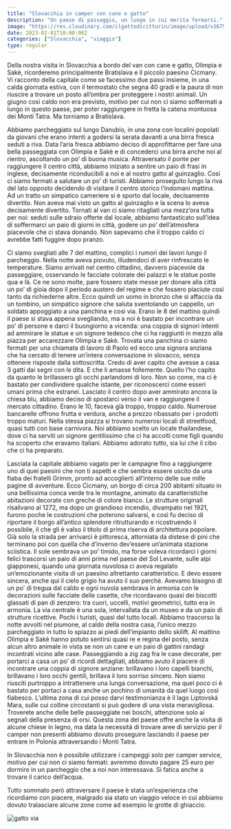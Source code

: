 ```yaml
---
title: "Slovacchia in camper con cane e gatto"
description: "Un paese di passaggio, un luogo in cui merita fermarsi."
image: "https://res.cloudinary.com/ilgattodicitturin/image/upload/v1675350628/Articoli/IMG_5407_w4lmgb_z0wt0v.jpg"
date: 2023-02-01T10:00:00Z
categories: ["Slovacchia", "viaggio"]
type: regular
---
```

Della nostra visita in Slovacchia a bordo del van con cane e gatto, Olimpia e Sakè, ricorderemo principalmente Bratislava e il piccolo paesino Cicmany.
Vi racconto della capitale come se facessimo due passi insieme, in una calda giornata estiva, con il termostato che segna 40 gradi e la paura di non riuscire a trovare un posto all’ombra per proteggere i nostri animali. Un giugno così caldo non era previsto, motivo per cui non ci siamo soffermati a lungo in questo paese, per poter raggiungere in fretta la catena montuosa dei Monti Tatra. 
Ma torniamo a Bratislava. 


Abbiamo parcheggiato sul lungo Danubio, in una zona con localini popolati da giovani che erano intenti a godersi la serata davanti a una birra fresca seduti a riva. Data l’aria fresca abbiamo deciso di approfittarne per fare una bella passeggiata con Olimpia e Sakè e di concederci una birra anche noi al rientro, ascoltando un po’ di buona musica. 
Attraversato il ponte per raggiungere il centro città, abbiamo iniziato a sentire un paio di frasi in inglese, decisamente riconducibili a noi e al nostro gatto al guinzaglio. Così ci siamo fermati a salutare un po’ di turisti. Abbiamo proseguito lungo la riva del lato opposto decidendo di visitare il centro storico l’indomani mattina. Ad un tratto un simpatico cameriere si è sporto dal locale, decisamente divertito. Non aveva mai visto un gatto al guinzaglio e la scena lo aveva decisamente divertito. 
Tornati al van ci siamo ritagliati una mezz’ora tutta per noi: seduti sulle sdraio offerte dal locale, abbiamo fantasticato sull’idea di soffermarci un paio di giorni in città, godere un po’ dell’atmosfera piacevole che ci stava donando. Non sapevamo che il troppo caldo ci avrebbe fatti fuggire dopo pranzo. 


Ci siamo svegliati alle 7 del mattino, complici i rumori dei lavori lungo il parcheggio. Nella notte aveva piovuto, illudendoci di aver rinfrescato le temperature. Siamo arrivati nel centro cittadino, davvero piacevole da passeggiare, osservando le facciate colorate dei palazzi e le statue poste qua e là. Ce ne sono molte, pare fossero state messe per donare alla città un po’ di gioia dopo il periodo austero del regime e che fossero piaciute così tanto da richiederne altre. Ecco quindi un uomo in bronzo che si affaccia da un tombino, un simpatico signore che saluta sventolando un cappello, un soldato appoggiato a una panchina e così via. Erano le 8 del mattino quindi il paese si stava appena svegliando, ma a noi è bastato per incontrare un po’ di persone e darci il buongiorno a vicenda: una coppia di signori intenti ad ammirare le statue e un signore tedesco che ci ha raggiunti in mezzo alla piazza per accarezzare Olimpia e Sakè. Trovata una panchina ci siamo fermati per una chiamata di lavoro di Paolo ed ecco una signora anziana che ha cercato di tenere un’intera conversazione in slovacco, senza ottenere risposte dalla sottoscritta. Credo di aver capito che avesse a casa 3 gatti dai segni con le dita. E che li amasse follemente. Quello l’ho capito da quanto le brillassero gli occhi parlandomi di loro. Non so come, ma ci è bastato per condividere qualche istante, per riconoscerci come esseri umani prima che estranei. Lasciato il centro dopo aver ammirato ancora la chiesa blu, abbiamo deciso di spostarci verso il van e raggiungere il mercato cittadino. Erano le 10, faceva già troppo, troppo caldo. Numerose bancarelle offrono frutta e verdura, anche a prezzo ribassato per i prodotti troppo maturi. Nella stessa piazza si trovano numerosi locali di streetfood, quasi tutti con base carnivora. Noi abbiamo scelto un locale thailandese, dove ci ha serviti un signore gentilissimo che ci ha accolti come figli quando ha scoperto che eravamo italiani. Abbiamo adorato tutto, sia lui che il cibo che ci ha preparato. 


Lasciata la capitale abbiamo vagato per le campagne fino a raggiungere uno di quei paesini che non ti aspetti e che sembra essere uscito da una fiaba dei fratelli Grimm, pronto ad accoglierti all’interno delle sue mille pagine di avventure. Ecco Cicmany, un borgo di circa 200 abitanti situato in una bellissima conca verde tra le montagne, animato da caratteristiche abitazioni decorate con greche di colore bianco. Le strutture originali risalivano al 1272, ma dopo un grandioso incendio, divampato nel 1921, furono poche le costruzioni che poterono salvarsi, e così fu deciso di riportare il borgo all’antico splendore ritrutturando e ricostruendo il possibile, il che gli è valso il titolo di prima riserva di architettura popolare. Già solo la strada per arrivarci è pittoresca, attorniata da distese di pini che terminano poi con quella che d’inverno dev’essere un’animata stazione sciistica. Il sole sembrava un po’ timido, ma forse voleva ricordarci i giorni felici trascorsi un paio di anni prima nel paese del Sol Levante, sulle alpi giapponesi, quando una giornata nuvolosa ci aveva regalato un’emozionante visita di un paesino altrettanto caratteristico. E devo essere sincera, anche qui il cielo grigio ha avuto il suo perchè. Avevamo bisogno di un po’ di tregua dal caldo e ogni nuvola sembrava in armonia con le decorazioni sulle facciate delle casette, che ricordavano quasi dei biscotti glassati di pan di zenzero: tra cuori, uccelli, motivi geometrici, tutto era in armonia. La via centrale è una sola, intervallata da un museo e da un paio di strutture ricettive. Pochi i turisti, quasi del tutto locali. Abbiamo trascorso la notte avvolti nel piumone, al caldo della nostra casa, l’unico mezzo parcheggiato in tutto lo spiazzo ai piedi dell’impianto dello skilift. Al mattino Olimpia e Sakè hanno potuto sentirsi quasi re e regina del posto, senza alcun altro animale in vista se non un cane e un paio di gattini randagi incontrati vicino alle case. Passeggiando a zig zag fra le case decorate, per portarci a casa un po’ di ricordi dettagliati, abbiamo avuto il piacere di incontrare una coppia di signore anziane: brillavano i loro capelli bianchi, brillavano i loro occhi gentili, brillava il loro sorriso sincero. Non siamo riusciti purtroppo a intrattenere una lunga conversazione, ma quel poco ci è bastato per portaci a casa anche un pochino di umanità da quel luogo così fiabesco.
L’ultima zona di cui posso darvi testimonianza è il lago Liptovská Mara, sulle cui colline circostanti si può godere di una vista meravigliosa. Troverete anche delle belle passeggiate nei boschi, attenzione solo ai segnali della presenza di orsi. 
Questa zona del paese offre anche la visita di alcune chiese in legno, ma data la necessità di trovare aree di servizio per il camper non presenti abbiamo dovuto proseguire lasciando il paese per entrare in Polonia attraversando i Monti Tatra.

In Slovacchia non è possibile utilizzare i campeggi solo per camper service, motivo per cui non ci siamo fermati: avremmo dovuto pagare 25 euro per dormire in un parcheggio che a noi non interessava. Si fatica anche a trovare il carico dell’acqua. 

Tutto sommato però attraversare il paese è stata un’esperienza che ricordiamo con piacere, malgrado sia stato un viaggio veloce in cui abbiamo dovuto tralasciare alcune zone come ad esempio le grotte di ghiaccio. 

![gatto via](https://res.cloudinary.com/ilgattodicitturin/image/upload/v1675350656/Articoli/IMG_5548_yabnem_vh90f6.jpg)